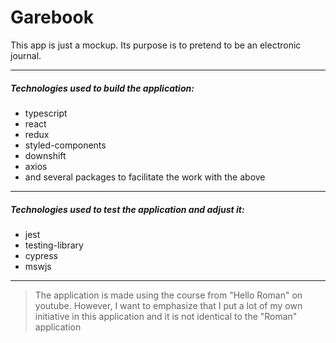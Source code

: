 # Garebook

This app is just a mockup. Its purpose is to pretend to be an electronic journal.

------------

##### Technologies used to build the application:
- typescript
- react
- redux
- styled-components
- downshift
- axios
- and several packages to facilitate the work with the above

------------

##### Technologies used to test the application and adjust it:
- jest
- testing-library
- cypress
- mswjs

------------

> The application is made using the course from "Hello Roman" on youtube. However, I want to emphasize that I put a lot of my own initiative in this application and it is not identical to the "Roman" application 
